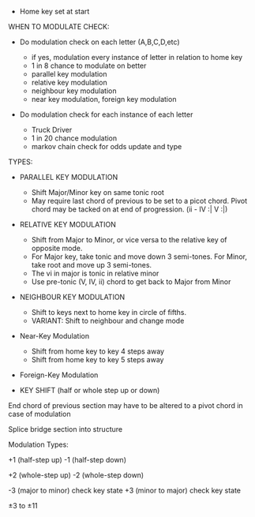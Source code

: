 - Home key set at start

WHEN TO MODULATE CHECK:
- Do modulation check on each letter (A,B,C,D,etc)
	- if yes, modulation every instance of letter in relation to home key
	- 1 in 8 chance to modulate on better
	- parallel key modulation
	- relative key modulation
	- neighbour key modulation
	- near key modulation, foreign key modulation

- Do modulation check for each instance of each letter
	
	- Truck Driver
	- 1 in 20 chance modulation
	- markov chain check for odds update and type 


TYPES:

- PARALLEL KEY MODULATION
	- Shift Major/Minor key on same tonic root
	- May require last chord of previous to be set to a picot chord. Pivot chord may be tacked on at end of progression. (ii - IV :| V :|)


- RELATIVE KEY MODULATION
	- Shift from Major to Minor, or vice versa to the relative key of opposite mode. 
	- For Major key, take tonic and move down 3 semi-tones. For Minor, take root and move up 3 semi-tones. 
	- The vi in major is tonic in relative minor
	- Use pre-tonic (V, IV, ii) chord to get back to Major from Minor

- NEIGHBOUR KEY MODULATION
	- Shift to keys next to home key in circle of fifths.
	- VARIANT: Shift to neighbour and change mode

- Near-Key Modulation
	- Shift from home key to key 4 steps away
	- Shift from home key to key 5 steps away


- Foreign-Key Modulation
	

- KEY SHIFT (half or whole step up or down)


End chord of previous section may have to be altered to a pivot chord in case of modulation

Splice bridge section into structure






Modulation Types:

+1 (half-step up)
-1 (half-step down)

+2 (whole-step up)
-2 (whole-step down)

-3 (major to minor) check key state
+3 (minor to major) check key state

±3 to ±11
